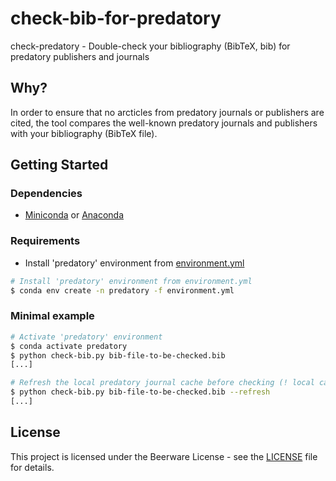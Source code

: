 # check-bib-for-predatory
check-predatory - Double-check your bibliography (BibTeX, bib) for predatory publishers and journals

## Why?
In order to ensure that no arcticles from predatory journals or publishers are cited, the tool compares the well-known predatory journals and publishers with your bibliography (BibTeX file).

## Getting Started

### Dependencies

* [Miniconda](https://docs.conda.io/en/latest/miniconda.html) or [Anaconda](https://www.anaconda.com/)

### Requirements

* Install 'predatory' environment from [environment.yml](environment.yml)
```bash
# Install 'predatory' environment from environment.yml 
$ conda env create -n predatory -f environment.yml
```

### Minimal example
```bash
# Activate 'predatory' environment
$ conda activate predatory
$ python check-bib.py bib-file-to-be-checked.bib
[...]

# Refresh the local predatory journal cache before checking (! local cache will be overwritten)
$ python check-bib.py bib-file-to-be-checked.bib --refresh
[...]
```

## License
This project is licensed under the Beerware License - see the [LICENSE](LICENSE) file for details.
